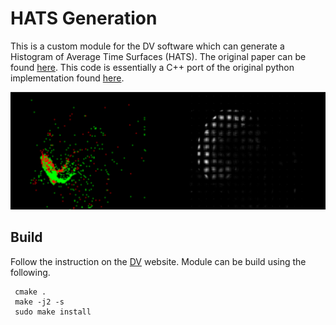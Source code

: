 # HATS Generation
This is a custom module for the DV software which can generate a Histogram of Average Time Surfaces (HATS). The original paper can be found [here](https://openaccess.thecvf.com/content_cvpr_2018/papers/Sironi_HATS_Histograms_of_CVPR_2018_paper.pdf). This code is essentially a C++ port of the original python implementation found [here](https://github.com/rfma23/HATS).

<img src="images/sample.png?raw=true" alt="Sample HATS Representation"/> </br>

## Build
Follow the instruction on the [DV](https://inivation.gitlab.io/dv/dv-docs/docs/getting-ready-for-development/) website. Module can be build using the following.
```
 cmake .
 make -j2 -s 
 sudo make install
```
